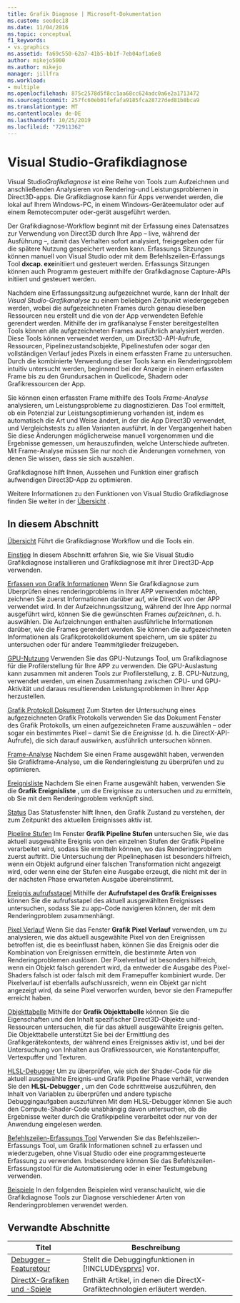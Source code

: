 ```yaml
---
title: Grafik Diagnose | Microsoft-Dokumentation
ms.custom: seodec18
ms.date: 11/04/2016
ms.topic: conceptual
f1_keywords:
- vs.graphics
ms.assetid: fa69c550-62a7-41b5-bb1f-7eb04af1a6e8
author: mikejo5000
ms.author: mikejo
manager: jillfra
ms.workload:
- multiple
ms.openlocfilehash: 875c2578d5f8cc1aa68cc624adc0a6e2a1713472
ms.sourcegitcommit: 257fc60eb01fefafa9185fca28727ded81b8bca9
ms.translationtype: MT
ms.contentlocale: de-DE
ms.lasthandoff: 10/25/2019
ms.locfileid: "72911362"
---
```

# <a name="visual-studio-graphics-diagnostics"></a>Visual Studio-Grafikdiagnose
Visual Studio*Grafikdiagnose* ist eine Reihe von Tools zum Aufzeichnen und anschließenden Analysieren von Rendering-und Leistungsproblemen in Direct3D-apps. Die Grafikdiagnose kann für Apps verwendet werden, die lokal auf Ihrem Windows-PC, in einem Windows-Geräteemulator oder auf einem Remotecomputer oder-gerät ausgeführt werden.

 Der Grafikdiagnose-Workflow beginnt mit der Erfassung eines Datensatzes zur Verwendung von Direct3D durch Ihre App – live, während der Ausführung –, damit das Verhalten sofort analysiert, freigegeben oder für die spätere Nutzung gespeichert werden kann. Erfassungs Sitzungen können manuell von Visual Studio oder mit dem Befehlszeilen-Erfassungs Tool **dxcap. exe**initiiert und gesteuert werden. Erfassungs Sitzungen können auch Programm gesteuert mithilfe der Grafikdiagnose Capture-APIs initiiert und gesteuert werden.

 Nachdem eine Erfassungssitzung aufgezeichnet wurde, kann der Inhalt der *Visual Studio-Grafikanalyse* zu einem beliebigen Zeitpunkt wiedergegeben werden, wobei die aufgezeichneten Frames durch genau dieselben Ressourcen neu erstellt und die von der App verwendeten Befehle gerendert werden. Mithilfe der im grafikanalyse Fenster bereitgestellten Tools können alle aufgezeichneten Frames ausführlich analysiert werden. Diese Tools können verwendet werden, um Direct3D-API-Aufrufe, Ressourcen, Pipelinezustandsobjekte, Pipelinestufen oder sogar den vollständigen Verlauf jedes Pixels in einem erfassten Frame zu untersuchen. Durch die kombinierte Verwendung dieser Tools kann ein Renderingproblem intuitiv untersucht werden, beginnend bei der Anzeige in einem erfassten Frame bis zu den Grundursachen in Quellcode, Shadern oder Grafikressourcen der App.

 Sie können einen erfassten Frame mithilfe des Tools *Frame-Analyse* analysieren, um Leistungsprobleme zu diagnostizieren. Das Tool ermittelt, ob ein Potenzial zur Leistungsoptimierung vorhanden ist, indem es automatisch die Art und Weise ändert, in der die App Direct3D verwendet, und Vergleichstests zu allen Varianten ausführt. In der Vergangenheit haben Sie diese Änderungen möglicherweise manuell vorgenommen und die Ergebnisse gemessen, um herauszufinden, welche Unterschiede auftreten. Mit Frame-Analyse müssen Sie nur noch die Änderungen vornehmen, von denen Sie wissen, dass sie sich auszahlen.

 Grafikdiagnose hilft Ihnen, Aussehen und Funktion einer grafisch aufwendigen Direct3D-App zu optimieren.

 Weitere Informationen zu den Funktionen von Visual Studio Grafikdiagnose finden Sie weiter in der [Übersicht](overview-of-visual-studio-graphics-diagnostics.md) .

## <a name="in-this-section"></a>In diesem Abschnitt
 [Übersicht](overview-of-visual-studio-graphics-diagnostics.md) Führt die Grafikdiagnose Workflow und die Tools ein.

 [Einstieg](getting-started-with-visual-studio-graphics-diagnostics.md) In diesem Abschnitt erfahren Sie, wie Sie Visual Studio Grafikdiagnose installieren und Grafikdiagnose mit ihrer Direct3D-App verwenden.

 [Erfassen von Grafik Informationen](capturing-graphics-information.md) Wenn Sie Grafikdiagnose zum Überprüfen eines renderingproblems in Ihrer APP verwenden möchten, zeichnen Sie zuerst Informationen darüber auf, wie DirectX von der APP verwendet wird. In der Aufzeichnungssitzung, während der Ihre App normal ausgeführt wird, können Sie die gewünschten Frames *aufzeichnen*, d. h. auswählen. Die Aufzeichnungen enthalten ausführliche Informationen darüber, wie die Frames gerendert werden. Sie können die aufgezeichneten Informationen als Grafikprotokolldokument speichern, um sie später zu untersuchen oder für andere Teammitglieder freizugeben.

 [GPU-Nutzung](gpu-usage.md) Verwenden Sie das GPU-Nutzungs Tool, um Grafikdiagnose für die Profilerstellung für Ihre APP zu verwenden. Die GPU-Auslastung kann zusammen mit anderen Tools zur Profilerstellung, z. B. CPU-Nutzung, verwendet werden, um einen Zusammenhang zwischen CPU- und GPU-Aktivität und daraus resultierenden Leistungsproblemen in Ihrer App herzustellen.

 [Grafik Protokoll Dokument](graphics-log-document.md) Zum Starten der Untersuchung eines aufgezeichneten Grafik Protokolls verwenden Sie das Dokument Fenster des Grafik Protokolls, um einen aufgezeichneten Frame auszuwählen – oder sogar ein bestimmtes Pixel – damit Sie die *Ereignisse* (d. h. die DirectX-API-Aufrufe), die sich darauf auswirken, ausführlich untersuchen können.

 [Frame-Analyse](graphics-frame-analysis.md) Nachdem Sie einen Frame ausgewählt haben, verwenden Sie Grafikframe-Analyse, um die Renderingleistung zu überprüfen und zu optimieren.

 [Ereignisliste](graphics-event-list.md) Nachdem Sie einen Frame ausgewählt haben, verwenden Sie die **Grafik Ereignisliste** , um die Ereignisse zu untersuchen und zu ermitteln, ob Sie mit dem Renderingproblem verknüpft sind.

 [Status](graphics-state.md) Das Statusfenster hilft Ihnen, den Grafik Zustand zu verstehen, der zum Zeitpunkt des aktuellen Ereignisses aktiv ist.

 [Pipeline Stufen](graphics-pipeline-stages.md) Im Fenster **Grafik Pipeline Stufen** untersuchen Sie, wie das aktuell ausgewählte Ereignis von den einzelnen Stufen der Grafik Pipeline verarbeitet wird, sodass Sie ermitteln können, wo das Renderingproblem zuerst auftritt. Die Untersuchung der Pipelinephasen ist besonders hilfreich, wenn ein Objekt aufgrund einer falschen Transformation nicht angezeigt wird, oder wenn eine der Stufen eine Ausgabe erzeugt, die nicht mit der in der nächsten Phase erwarteten Ausgabe übereinstimmt.

 [Ereignis aufrufsstapel](graphics-event-call-stack.md) Mithilfe der **Aufrufstapel des Grafik Ereignisses** können Sie die aufrufsstapel des aktuell ausgewählten Ereignisses untersuchen, sodass Sie zu app-Code navigieren können, der mit dem Renderingproblem zusammenhängt.

 [Pixel Verlauf](graphics-pixel-history.md) Wenn Sie das Fenster **Grafik Pixel Verlauf** verwenden, um zu analysieren, wie das aktuell ausgewählte Pixel von den Ereignissen betroffen ist, die es beeinflusst haben, können Sie das Ereignis oder die Kombination von Ereignissen ermitteln, die bestimmte Arten von Renderingproblemen auslösen. Der Pixelverlauf ist besonders hilfreich, wenn ein Objekt falsch gerendert wird, da entweder die Ausgabe des Pixel-Shaders falsch ist oder falsch mit dem Framepuffer kombiniert wurde. Der Pixelverlauf ist ebenfalls aufschlussreich, wenn ein Objekt gar nicht angezeigt wird, da seine Pixel verworfen wurden, bevor sie den Framepuffer erreicht haben.

 [Objekttabelle](graphics-object-table.md) Mithilfe der **Grafik Objekttabelle** können Sie die Eigenschaften und den Inhalt spezifischer Direct3D-Objekte und-Ressourcen untersuchen, die für das aktuell ausgewählte Ereignis gelten. Die Objekttabelle unterstützt Sie bei der Ermittlung des Grafikgerätekontexts, der während eines Ereignisses aktiv ist, und bei der Untersuchung von Inhalten aus Grafikressourcen, wie Konstantenpuffer, Vertexpuffer und Texturen.

 [HLSL-Debugger](hlsl-shader-debugger.md) Um zu überprüfen, wie sich der Shader-Code für die aktuell ausgewählte Ereignis-und Grafik Pipeline Phase verhält, verwenden Sie den **HLSL-Debugger** , um den Code schrittweise auszuführen, den Inhalt von Variablen zu überprüfen und andere typische Debuggingaufgaben auszuführen Mit dem HLSL-Debugger können Sie auch den Compute-Shader-Code unabhängig davon untersuchen, ob die Ergebnisse weiter durch die Grafikpipeline verarbeitet oder nur von der Anwendung eingelesen werden.

 [Befehlszeilen-Erfassungs Tool](command-line-capture-tool.md) Verwenden Sie das Befehlszeilen-Erfassungs Tool, um Grafik Informationen schnell zu erfassen und wiederzugeben, ohne Visual Studio oder eine programmgesteuerte Erfassung zu verwenden. Insbesondere können Sie das Befehlszeilen-Erfassungstool für die Automatisierung oder in einer Testumgebung verwenden.

 [Beispiele](graphics-diagnostics-examples.md) In den folgenden Beispielen wird veranschaulicht, wie die Grafikdiagnose Tools zur Diagnose verschiedener Arten von Renderingproblemen verwendet werden.

## <a name="related-sections"></a>Verwandte Abschnitte

| Titel | Beschreibung |
| - | - |
| [Debugger – Featuretour](/visualstudio/debugger/debugger-feature-tour) | Stellt die Debuggingfunktionen in [!INCLUDE[vsprvs](../../code-quality/includes/vsprvs_md.md)] vor. |
| [DirectX-Grafiken und -Spiele](/windows/win32/directx) | Enthält Artikel, in denen die DirectX-Grafiktechnologien erläutert werden. |
